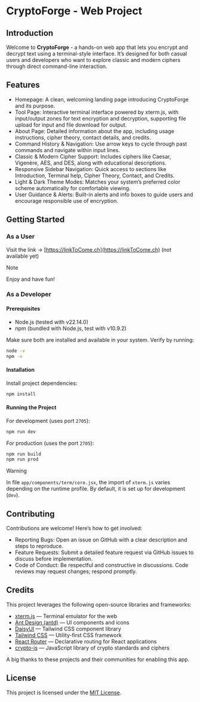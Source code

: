 # CryptoForge - Web Project

## Introduction
Welcome to **CryptoForge** - a hands-on web app that lets you encrypt and decrypt text using a terminal-style interface. It’s designed for both casual users and developers who want to explore classic and modern ciphers through direct command-line interaction.

## Features
- Homepage: A clean, welcoming landing page introducing CryptoForge and its purpose. 
- Tool Page: Interactive terminal interface powered by xterm.js, with input/output zones for text encryption and decryption, supporting file upload for input and file download for output. 
- About Page: Detailed information about the app, including usage instructions, cipher theory, contact details, and credits. 
- Command History & Navigation: Use arrow keys to cycle through past commands and navigate within input lines. 
- Classic & Modern Cipher Support: Includes ciphers like Caesar, Vigenère, AES, and DES, along with educational descriptions. 
- Responsive Sidebar Navigation: Quick access to sections like Introduction, Terminal help, Cipher Theory, Contact, and Credits. 
- Light & Dark Theme Modes: Matches your system’s preferred color scheme automatically for comfortable viewing. 
- User Guidance & Alerts: Built-in alerts and info boxes to guide users and encourage responsible use of encryption.

## Getting Started

### As a User
Visit the link &rarr; [https://linkToCome.ch](https://linkToCome.ch) (not available yet)

> [!NOTE]
> Enjoy and have fun!

### As a Developer

#### Prerequisites
- Node.js (tested with v22.14.0)
- npm (bundled with Node.js, test with v10.9.2)

Make sure both are installed and available in your system. Verify by running:
```sh
node -v
npm -v
```

#### Installation
Install project dependencies:
```sh
npm install
```

#### Running the Project
For development (uses port `2705`):
```sh
npm run dev
```

For production (uses the port `2705`):
```sh
npm run build
npm run prod
```

> [!WARNING]
> In file `app/components/term/core.jsx`, the import of `xterm.js` varies depending on the runtime profile. By default, it is set up for development (`dev`).

## Contributing
Contributions are welcome! Here’s how to get involved:
- Reporting Bugs: Open an issue on GitHub with a clear description and steps to reproduce.
- Feature Requests:  Submit a detailed feature request via GitHub issues to discuss before implementation.
- Code of Conduct:  Be respectful and constructive in discussions. Code reviews may request changes; respond promptly.

## Credits
This project leverages the following open-source libraries and frameworks:

- [xterm.js](https://xtermjs.org/) — Terminal emulator for the web
- [Ant Design (antd)](https://ant.design/) — UI components and icons
- [DaisyUI](https://daisyui.com/) — Tailwind CSS component library
- [Tailwind CSS](https://tailwindcss.com/) — Utility-first CSS framework
- [React Router](https://reactrouter.com/) — Declarative routing for React applications
- [crypto-js](https://github.com/brix/crypto-js) — JavaScript library of crypto standards and ciphers

A big thanks to these projects and their communities for enabling this app.

## License
This project is licensed under the [MIT License](./LICENSE).

